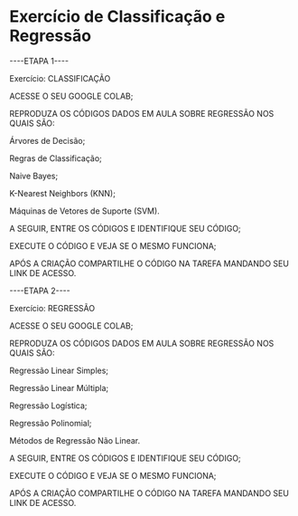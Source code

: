# Exercício de Classificação e Regressão

----ETAPA 1----

Exercício: CLASSIFICAÇÃO

ACESSE O SEU GOOGLE COLAB;

REPRODUZA OS CÓDIGOS DADOS EM AULA SOBRE REGRESSÃO NOS QUAIS SÃO:

Árvores de Decisão;

Regras de Classificação;

Naive Bayes;

K-Nearest Neighbors (KNN);

Máquinas de Vetores de Suporte (SVM).

A SEGUIR, ENTRE OS CÓDIGOS E IDENTIFIQUE SEU CÓDIGO;

EXECUTE O CÓDIGO E VEJA SE O MESMO FUNCIONA;

APÓS A CRIAÇÃO COMPARTILHE O CÓDIGO NA TAREFA MANDANDO SEU LINK DE ACESSO.

----ETAPA 2----

Exercício: REGRESSÃO

ACESSE O SEU GOOGLE COLAB;

REPRODUZA OS CÓDIGOS DADOS EM AULA SOBRE REGRESSÃO NOS QUAIS SÃO:

Regressão Linear Simples;

Regressão Linear Múltipla;

Regressão Logística;

Regressão Polinomial;

Métodos de Regressão Não Linear.

A SEGUIR, ENTRE OS CÓDIGOS E IDENTIFIQUE SEU CÓDIGO;

EXECUTE O CÓDIGO E VEJA SE O MESMO FUNCIONA;

APÓS A CRIAÇÃO COMPARTILHE O CÓDIGO NA TAREFA MANDANDO SEU LINK DE ACESSO.
